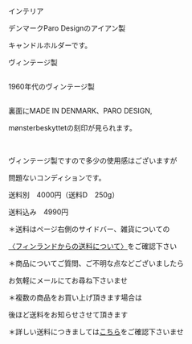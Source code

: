 <link rel="stylesheet" type="text/css" href="/assets/css/styles.css">

インテリア

デンマークParo Designのアイアン製

キャンドルホルダーです。

ヴィンテージ製

<img alt="" src="http://blog.cnobi.jp/v1/blog/user/71e35865e9e62f3f9d70420d6124d2ab/1631464730"/> 

1960年代のヴィンテージ製

<img alt="" src="http://blog.cnobi.jp/v1/blog/user/71e35865e9e62f3f9d70420d6124d2ab/1631464731"/>

裏面にMADE IN DENMARK、PARO DESIGN,

mønsterbeskyttetの刻印が見られます。

<img alt="" src="http://blog.cnobi.jp/v1/blog/user/71e35865e9e62f3f9d70420d6124d2ab/1631464733"/> 

<img alt="" src="http://blog.cnobi.jp/v1/blog/user/71e35865e9e62f3f9d70420d6124d2ab/1631464732"/> 

ヴィンテージ製ですので多少の使用感はございますが

問題ないコンディションです。

送料別　4000円（送料D　250g）

送料込み　4990円

＊送料はページ右側のサイドバー、雑貨についての

[〈フィンランドからの送料について〉](https://dkzakka.github.io/2005/03/31/雑貨について.html)をご確認下さい

＊商品についてご質問、ご不明な点などございましたら

お気軽にメールにてお尋ね下さいませ

＊複数の商品をお買い上げ頂きます場合は

後ほど送料をお知らせさせて頂きます

＊詳しい送料につきましては[こちら](http://dkzakka.blog.shinobi.jp/Entry/3385/)をご確認下さいませ
